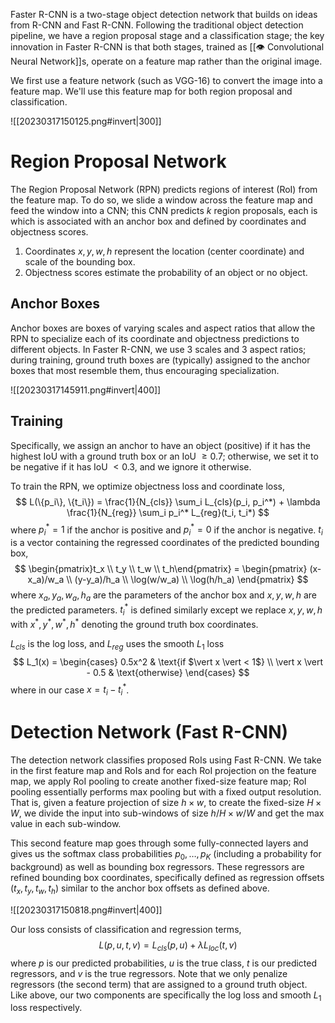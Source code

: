 ---
---
Faster R-CNN is a two-stage object detection network that builds on ideas from R-CNN and Fast R-CNN. Following the traditional object detection pipeline, we have a region proposal stage and a classification stage; the key innovation in Faster R-CNN is that both stages, trained as [[👁️ Convolutional Neural Network]]s, operate on a feature map rather than the original image.

We first use a feature network (such as VGG-16) to convert the image into a feature map. We'll use this feature map for both region proposal and classification.

![[20230317150125.png#invert|300]]

# Region Proposal Network
The Region Proposal Network (RPN) predicts regions of interest (RoI) from the feature map. To do so, we slide a window across the feature map and feed the window into a CNN; this CNN predicts $k$ region proposals, each is which is associated with an anchor box and defined by coordinates and objectness scores.
1. Coordinates $x, y, w, h$ represent the location (center coordinate) and scale of the bounding box.
2. Objectness scores estimate the probability of an object or no object.

## Anchor Boxes
Anchor boxes are boxes of varying scales and aspect ratios that allow the RPN to specialize each of its coordinate and objectness predictions to different objects. In Faster R-CNN, we use 3 scales and 3 aspect ratios; during training, ground truth boxes are (typically) assigned to the anchor boxes that most resemble them, thus encouraging specialization.

![[20230317145911.png#invert|400]]

## Training
Specifically, we assign an anchor to have an object (positive) if it has the highest IoU with a ground truth box or an IoU $\geq 0.7$; otherwise, we set it to be negative if it has IoU $< 0.3$, and we ignore it otherwise.

To train the RPN, we optimize objectness loss and coordinate loss, 
$$
L(\{p_i\}, \{t_i\}) = \frac{1}{N_{cls}} \sum_i L_{cls}(p_i, p_i^*) + \lambda \frac{1}{N_{reg}} \sum_i p_i^* L_{reg}(t_i, t_i*)
$$
 where $p_i^* = 1$ if the anchor is positive and $p_i^* = 0$ if the anchor is negative. $t_i$ is a vector containing the regressed coordinates of the predicted bounding box, 
$$
\begin{pmatrix}t_x \\ t_y \\ t_w \\ t_h\end{pmatrix} = \begin{pmatrix} (x-x_a)/w_a \\ (y-y_a)/h_a \\ \log(w/w_a) \\ \log(h/h_a) \end{pmatrix}
$$
 where $x_a, y_a, w_a, h_a$ are the parameters of the anchor box and $x, y, w, h$ are the predicted parameters. $t_i^*$ is defined similarly except we replace $x, y, w, h$ with $x^*, y^*, w^*, h^*$ denoting the ground truth box coordinates.

$L_{cls}$ is the log loss, and $L_{reg}$ uses the smooth $L_1$ loss 
$$
L_1(x) = \begin{cases} 0.5x^2 & \text{if $\vert x \vert < 1$} \\ \vert x \vert - 0.5  & \text{otherwise} \end{cases}
$$
 where in our case $x = t_i - t_i^*$.

# Detection Network (Fast R-CNN)
The detection network classifies proposed RoIs using Fast R-CNN. We take in the first feature map and RoIs and for each RoI projection on the feature map, we apply RoI pooling to create another fixed-size feature map; RoI pooling essentially performs max pooling but with a fixed output resolution. That is, given a feature projection of size $h \times w$, to create the fixed-size $H \times W$, we divide the input into sub-windows of size $h / H \times w / W$ and get the max value in each sub-window.

This second feature map goes through some fully-connected layers and gives us the softmax class probabilities $p_0, \ldots, p_K$ (including a probability for background) as well as bounding box regressors. These regressors are refined bounding box coordinates, specifically defined as regression offsets $(t_x, t_y, t_w, t_h)$ similar to the anchor box offsets as defined above.

![[20230317150818.png#invert|400]]

Our loss consists of classification and regression terms, 
$$
L(p, u, t, v) = L_{cls}(p, u) + \lambda L_{loc}(t, v)
$$
 where $p$ is our predicted probabilities, $u$ is the true class, $t$ is our predicted regressors, and $v$ is the true regressors. Note that we only penalize regressors (the second term) that are assigned to a ground truth object. Like above, our two components are specifically the log loss and smooth $L_1$ loss respectively.